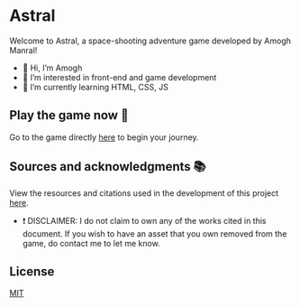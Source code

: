 # Astral

Welcome to Astral, a space-shooting adventure game developed by Amogh Manral!

- 👋 Hi, I’m Amogh
- 👀 I’m interested in front-end and game development
- 🌱 I’m currently learning HTML, CSS, JS

## Play the game now 💞

Go to the game directly [here](https://iamoghy.github.io/Astral/index.html) to begin your journey.

## Sources and acknowledgments 📚

View the resources and citations used in the development of this project [here](https://github.com/iAmoghy/Astral/blob/main/Sources.md).

- ❗ DISCLAIMER: I do not claim to own any of the works cited in this document. If you wish to have an asset that you own removed from the game, do contact me to let me know.

## License
[MIT](https://choosealicense.com/licenses/mit/)
